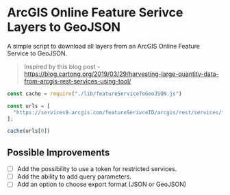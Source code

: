 # ArcGIS Online Feature Serivce Layers to GeoJSON

A simple script to download all layers from an ArcGIS Online Feature Service to GeoJSON.

> Inspired by this blog post - https://blog.cartong.org/2019/03/29/harvesting-large-quantity-data-from-arcgis-rest-services-using-tool/

```JavaScript
const cache = require("./lib/featureServiceToGeoJSON.js")

const urls = [
  "https://services9.arcgis.com/featureSerivceID/arcgis/rest/services/featureServiceName/FeatureServer/"
];

cache(urls[0])
```

## Possible Improvements

- [ ] Add the possibility to use a token for restricted services.
- [ ] Add the ability to add query parameters.
- [ ] Add an option to choose export format (JSON or GeoJSON)